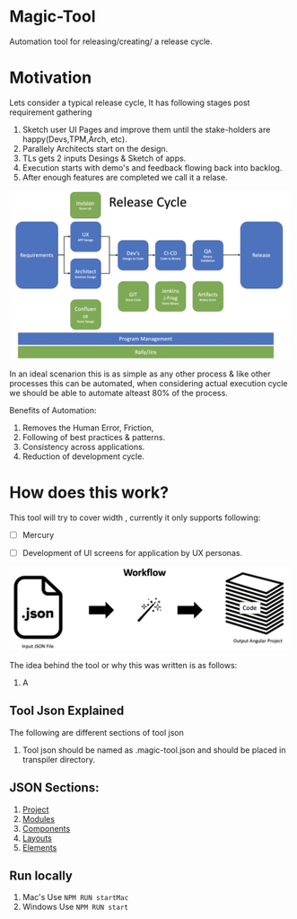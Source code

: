 # Magic-Tool
Automation tool for releasing/creating/ a release cycle.

# Motivation
Lets consider a typical release cycle, It has following stages post requirement gathering
1. Sketch user UI Pages and improve them until the stake-holders are happy(Devs,TPM,Arch, etc).
2. Parallely Architects start on the design.
3. TLs gets 2 inputs Desings & Sketch of apps.
4. Execution starts with demo's and feedback flowing back into backlog.
5. After enough features are completed we call it a relase.

<img src="documentation/Release.png" alt="Release Cycle" width="500"/>

In an ideal scenarion this is as simple as any other process & like other processes this can be automated, when considering actual execution cycle we should be able to automate alteast 80% of the process.

Benefits of Automation:
1. Removes the Human Error, Friction,
2. Following of best practices & patterns.
3. Consistency across applications.
4. Reduction of development cycle.

# How does this work?
This tool will try to cover width , currently it only supports following:

- [ ] Mercury
- [ ] Development of UI screens for application by UX personas.



<img src="documentation/flow.png" alt="Tool Workflow" width="500"/>

The idea behind the tool or why this was written is as follows:
1. A 

## Tool Json Explained
The following are different sections of tool json
1. Tool json should be named as .magic-tool.json and should be placed in transpiler directory.

## JSON Sections:
1. [Project](documentation/project.md)
2. [Modules](documentation/modules.md)
3. [Components](documentation/components.md)
4. [Layouts](documentation/layouts.md)
5. [Elements](documentation/elements.md)

## Run locally
1. Mac's Use ```NPM RUN startMac``` 
2. Windows Use ```NPM RUN start```
